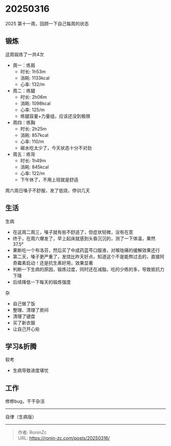 # 20250316


2025 第十一周，回顾一下自己每周的状态

## 锻炼

这周锻炼了一共4次

* 周一：练肩
  * 时长: 1h53m
  * 消耗: 1133kcal
  * 心率: 132/m
* 周二：练腿
  * 时长: 2h06m
  * 消耗: 1098kcal
  * 心率: 125/m
  * 练腿容量&#43;力量组，应该还没到极限
* 周四：练胸
  * 时长: 2h25m
  * 消耗: 857kcal
  * 心率: 110/m
  * 碳水吃太少了，今天状态十分不对劲
* 周五：练背
  * 时长: 1h49m
  * 消耗: 845kcal
  * 心率: 122/m
  * 下午休了，不用上班就是舒适

周六周日嗓子不舒服，发了低烧，停训几天

## 生活

生病

* 在这周二周三，嗓子就有些不舒适了，但症状轻微，没有在意
* 终于，在周六爆发了，早上起床就感到头昏沉沉的，测了一下体温，果然 37.5°
* 果断吃一个布洛芬，然后买了中成药蓝芩口服液，对喉咙痛的缓解效果还行
* 第二天，嗓子更严重了，发烧比昨天好点，知道这个不是能熬过去的，直接阿奇霉素启动！还是抗生素好用，效果显著
* 判断一下生病的原因，锻炼过度，同时还在减脂，吃的少练的多，导致抵抗力下降
* 后续降低一下每天的锻炼强度

杂

* 自己做了饭
* 整理、清理了房间
* 清理了键盘
* 买了新衣服
* 让自己开心些

## 学习&amp;折腾

软考

* 生病导致进度堪忧

## 工作

修修bug，干干杂活

---

自律（生病版）


---

> 作者: RoninZc  
> URL: https://ronin-zc.com/posts/20250316/  

